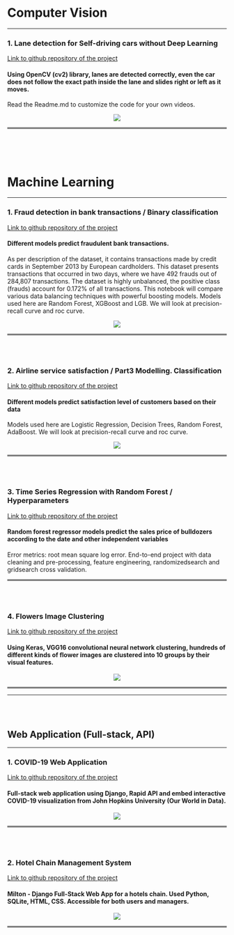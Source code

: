 # Computer Vision


---

### 1. Lane detection for Self-driving cars without Deep Learning 
[Link to github repository of the project](https://github.com/orkhan-amrullayev/lane_detection_without_deep_learning/)
<br>
#### Using OpenCV (cv2) library, lanes are detected correctly, even the car does not follow the exact path inside the lane and slides right or left as it moves.
Read the Readme.md to customize the code for your own videos.
<div align="center"> 
<img src="images/lane_detection.gif" /> 
</div>
<hr style="height:4px;border-width:0;color:gray;background-color:gray">
<br>
<br>
<br>

# Machine Learning


---
### 1. Fraud detection in bank transactions / Binary classification
[Link to github repository of the project](https://github.com/orkhan-amrullayev/fraud_detection_bank_transactions/)
<br>
#### Different models predict fraudulent bank transactions.
As per description of the dataset, it contains transactions made by credit cards in September 2013 by European cardholders. This dataset presents transactions that occurred in two days, where we have 492 frauds out of 284,807 transactions. The dataset is highly unbalanced, the positive class (frauds) account for 0.172% of all transactions.
This notebook will compare various data balancing techniques with powerful boosting models. Models used here are Random Forest, XGBoost and LGB. We will look at precision-recall curve and roc curve.
<div align="center"> 
<img src="images/fraud_roc.png" /> 
</div>
<hr style="height:4px;border-width:0;color:gray;background-color:gray">

<br>
<br>


### 2. Airline service satisfaction /  Part3 Modelling. Classification
[Link to github repository of the project](https://github.com/orkhan-amrullayev/ML1_algos/blob/main/3_modelling.ipynb)
<br>
#### Different models predict satisfaction level of customers based on their data
Models used here are Logistic Regression, Decision Trees, Random Forest, AdaBoost. We will look at precision-recall curve and roc curve.
<div align="center"> 
<img src="images/models_airline.png"/>
</div>
<hr style="height:4px;border-width:0;color:gray;background-color:gray">

<br>
<br>

### 3. Time Series Regression with Random Forest / Hyperparameters
[Link to github repository of the project](https://github.com/orkhan-amrullayev/TimeSeries_bulldozer_sales)
<br>
#### Random forest regressor models predict the sales price of bulldozers according to the date and other independent variables
Error metrics: root mean square log error.
End-to-end project with data cleaning and pre-processing, feature engineering, randomizedsearch and gridsearch cross validation.
<hr style="height:4px;border-width:0;color:gray;background-color:gray">

<br>
<br>

### 4. Flowers Image Clustering
[Link to github repository of the project](https://github.com/orkhan-amrullayev/Image_Clustering_Flowers)
<br>
#### Using Keras, VGG16 convolutional neural network clustering, hundreds of different kinds of flower images are clustered into 10 groups by their visual features. 
<div align="center"> 
<img src="images/flowers.jpg?raw=true"/>
</div>
<hr style="height:4px;border-width:0;color:gray;background-color:gray">



---

<br>
<br>

## Web Application (Full-stack, API)

---

### 1. COVID-19 Web Application
[Link to github repository of the project](https://github.com/orkhan-amrullayev/covid19) 
<br>
#### Full-stack web application using Django, Rapid API and embed interactive COVID-19 visualization from John Hopkins University (Our World in Data).
<div align="center"> 
<img src="images/covid12.jpg?raw=true"/>
</div>
<hr style="height:4px;border-width:0;color:gray;background-color:gray">

<br>
<br>

### 2. Hotel Chain Management System
[Link to github repository of the project](https://github.com/orkhan-amrullayev/hotels_chain_management/)
<br>
#### Milton - Django Full-Stack Web App for a hotels chain. Used Python, SQLite, HTML, CSS. Accessible for both users and managers.
<div align="center"> 
<img src="images/hotel.jpg?raw=true"/>
</div>
<hr style="height:4px;border-width:0;color:gray;background-color:gray">
